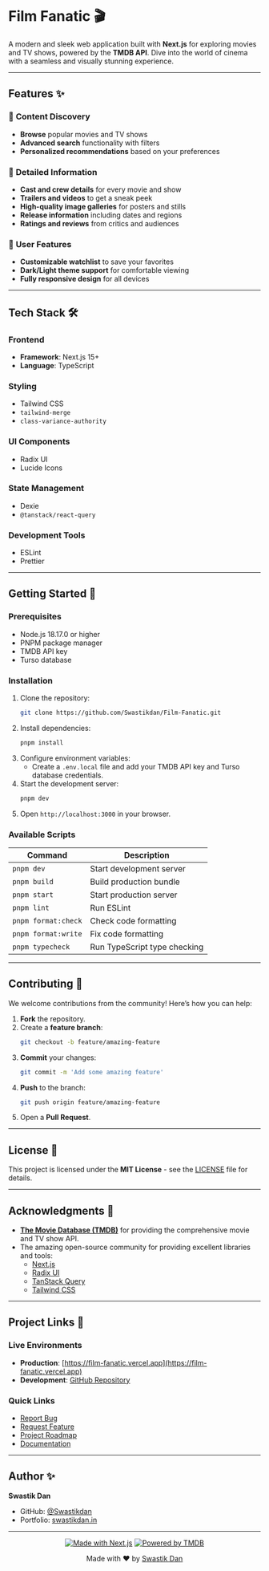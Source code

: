 # Film Fanatic 🎬

A modern and sleek web application built with **Next.js** for exploring movies and TV shows, powered by the **TMDB API**. Dive into the world of cinema with a seamless and visually stunning experience.

---

## Features ✨

### 🎥 **Content Discovery**

- **Browse** popular movies and TV shows
- **Advanced search** functionality with filters
- **Personalized recommendations** based on your preferences

### 📄 **Detailed Information**

- **Cast and crew details** for every movie and show
- **Trailers and videos** to get a sneak peek
- **High-quality image galleries** for posters and stills
- **Release information** including dates and regions
- **Ratings and reviews** from critics and audiences

### 👤 **User Features**

- **Customizable watchlist** to save your favorites
- **Dark/Light theme support** for comfortable viewing
- **Fully responsive design** for all devices

---

## Tech Stack 🛠️

### Frontend

- **Framework**: Next.js 15+
- **Language**: TypeScript

### Styling

- Tailwind CSS
- `tailwind-merge`
- `class-variance-authority`

### UI Components

- Radix UI
- Lucide Icons

### State Management

- Dexie
- `@tanstack/react-query`

### Development Tools

- ESLint
- Prettier

---

## Getting Started 🚀

### Prerequisites

- Node.js 18.17.0 or higher
- PNPM package manager
- TMDB API key
- Turso database

### Installation

1. Clone the repository:
   ```bash
   git clone https://github.com/Swastikdan/Film-Fanatic.git
   ```
2. Install dependencies:
   ```bash
   pnpm install
   ```
3. Configure environment variables:
   - Create a `.env.local` file and add your TMDB API key and Turso database credentials.
4. Start the development server:
   ```bash
   pnpm dev
   ```
5. Open `http://localhost:3000` in your browser.

### Available Scripts

| Command             | Description                  |
| ------------------- | ---------------------------- |
| `pnpm dev`          | Start development server     |
| `pnpm build`        | Build production bundle      |
| `pnpm start`        | Start production server      |
| `pnpm lint`         | Run ESLint                   |
| `pnpm format:check` | Check code formatting        |
| `pnpm format:write` | Fix code formatting          |
| `pnpm typecheck`    | Run TypeScript type checking |

---

## Contributing 🤝

We welcome contributions from the community! Here’s how you can help:

1. **Fork** the repository.
2. Create a **feature branch**:
   ```bash
   git checkout -b feature/amazing-feature
   ```
3. **Commit** your changes:
   ```bash
   git commit -m 'Add some amazing feature'
   ```
4. **Push** to the branch:
   ```bash
   git push origin feature/amazing-feature
   ```
5. Open a **Pull Request**.

---

## License 📝

This project is licensed under the **MIT License** - see the [LICENSE](LICENSE) file for details.

---

## Acknowledgments 🙏

- **[The Movie Database (TMDB)](https://www.themoviedb.org/)** for providing the comprehensive movie and TV show API.
- The amazing open-source community for providing excellent libraries and tools:
  - [Next.js](https://nextjs.org/)
  - [Radix UI](https://www.radix-ui.com/)
  - [TanStack Query](https://tanstack.com/query/)
  - [Tailwind CSS](https://tailwindcss.com/)
 
---

## Project Links 🔗

### Live Environments

- **Production**: [https://film-fanatic.vercel.app](https://film-fanatic.vercel.app)
- **Development**: [GitHub Repository](https://github.com/Swastikdan/Film-Fanatic)

### Quick Links

- [Report Bug](https://github.com/Swastikdan/Film-Fanatic/issues)
- [Request Feature](https://github.com/Swastikdan/Film-Fanatic/issues)
- [Project Roadmap](https://github.com/Swastikdan/Film-Fanatic/projects)
- [Documentation](https://github.com/Swastikdan/Film-Fanatic/wiki)

---

## Author ✨

**Swastik Dan**

- GitHub: [@Swastikdan](https://github.com/Swastikdan)
- Portfolio: [swastikdan.in](https://www.swastikdan.in)

---

<div align="center">

[![Made with Next.js](https://img.shields.io/badge/Made%20with-Next.js-000000?style=for-the-badge&logo=next.js)](https://nextjs.org)
[![Powered by TMDB](https://img.shields.io/badge/Powered%20by-TMDB-01B4E4?style=for-the-badge&logo=themoviedatabase)](https://www.themoviedb.org)

Made with ❤️ by [Swastik Dan](https://github.com/Swastikdan)

</div>
